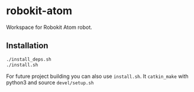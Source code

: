 # robokit-atom
Workspace for Robokit Atom robot. 

## Installation
 
 ```bash
 ./install_deps.sh
 ./install.sh
 ```

For future project building you can also use ```install.sh```. It ```catkin_make``` with python3 and source ```devel/setup.sh```